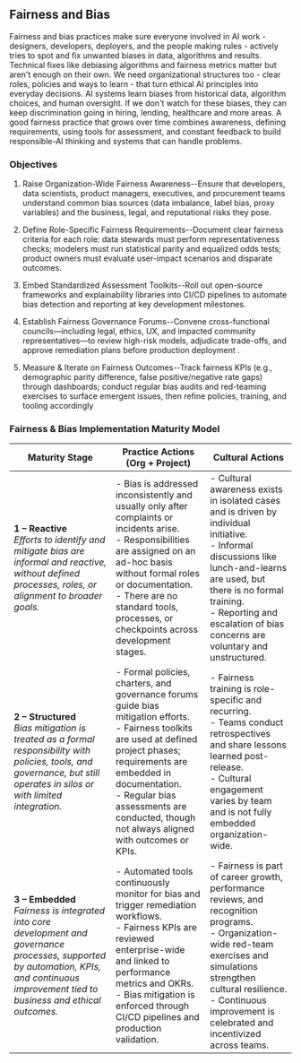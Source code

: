 ## Fairness and Bias

Fairness and bias practices make sure everyone involved in AI work - designers, developers, deployers, and the people making rules - actively tries to spot and fix unwanted biases in data, algorithms and results. Technical fixes like debiasing algorithms and fairness metrics matter but aren't enough on their own. We need organizational structures too - clear roles, policies and ways to learn - that turn ethical AI principles into everyday decisions. AI systems learn biases from historical data, algorithm choices, and human oversight. If we don't watch for these biases, they can keep discrimination going in hiring, lending, healthcare and more areas. A good fairness practice that grows over time combines awareness, defining requirements, using tools for assessment, and constant feedback to build responsible-AI thinking and systems that can handle problems.

### Objectives

1. Raise Organization-Wide Fairness Awareness--Ensure that developers, data scientists, product managers, executives, and procurement teams understand common bias sources (data imbalance, label bias, proxy variables) and the business, legal, and reputational risks they pose.

2. Define Role-Specific Fairness Requirements--Document clear fairness criteria for each role: data stewards must perform representativeness checks; modelers must run statistical parity and equalized odds tests; product owners must evaluate user-impact scenarios and disparate outcomes.

3. Embed Standardized Assessment Toolkits--Roll out open-source frameworks and explainability libraries into CI/CD pipelines to automate bias detection and reporting at key development milestones.

4. Establish Fairness Governance Forums--Convene cross-functional councils—including legal, ethics, UX, and impacted community representatives—to review high-risk models, adjudicate trade-offs, and approve remediation plans before production deployment .

5. Measure & Iterate on Fairness Outcomes--Track fairness KPIs (e.g., demographic parity difference, false positive/negative rate gaps) through dashboards; conduct regular bias audits and red-teaming exercises to surface emergent issues, then refine policies, training, and tooling accordingly 


### Fairness & Bias Implementation Maturity Model

| **Maturity Stage** | **Practice Actions (Org + Project)** | **Cultural Actions** |
|--------------------|--------------------------------------|----------------------|
| **1 – Reactive**  <br> _Efforts to identify and mitigate bias are informal and reactive, without defined processes, roles, or alignment to broader goals._ | - Bias is addressed inconsistently and usually only after complaints or incidents arise. <br> - Responsibilities are assigned on an ad-hoc basis without formal roles or documentation. <br> - There are no standard tools, processes, or checkpoints across development stages. | - Cultural awareness exists in isolated cases and is driven by individual initiative. <br> - Informal discussions like lunch-and-learns are used, but there is no formal training. <br> - Reporting and escalation of bias concerns are voluntary and unstructured. |
| **2 – Structured**  <br> _Bias mitigation is treated as a formal responsibility with policies, tools, and governance, but still operates in silos or with limited integration._ | - Formal policies, charters, and governance forums guide bias mitigation efforts. <br> - Fairness toolkits are used at defined project phases; requirements are embedded in documentation. <br> - Regular bias assessments are conducted, though not always aligned with outcomes or KPIs. | - Fairness training is role-specific and recurring. <br> - Teams conduct retrospectives and share lessons learned post-release. <br> - Cultural engagement varies by team and is not fully embedded organization-wide. |
| **3 – Embedded**  <br> _Fairness is integrated into core development and governance processes, supported by automation, KPIs, and continuous improvement tied to business and ethical outcomes._ | - Automated tools continuously monitor for bias and trigger remediation workflows. <br> - Fairness KPIs are reviewed enterprise-wide and linked to performance metrics and OKRs. <br> - Bias mitigation is enforced through CI/CD pipelines and production validation. | - Fairness is part of career growth, performance reviews, and recognition programs. <br> - Organization-wide red-team exercises and simulations strengthen cultural resilience. <br> - Continuous improvement is celebrated and incentivized across teams. |

